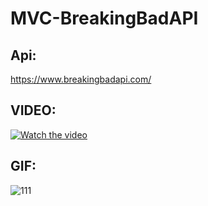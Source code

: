 # MVC-BreakingBadAPI

## Api: 
https://www.breakingbadapi.com/

## VIDEO:

[![Watch the video](https://img.youtube.com/vi/nQgY_dXa4Qs/hqdefault.jpg)](https://youtu.be/nQgY_dXa4Qs)

##

## GIF:

![111](https://user-images.githubusercontent.com/30910230/80801309-98135780-8bb4-11ea-9aa5-1c1270aee5a4.gif)
